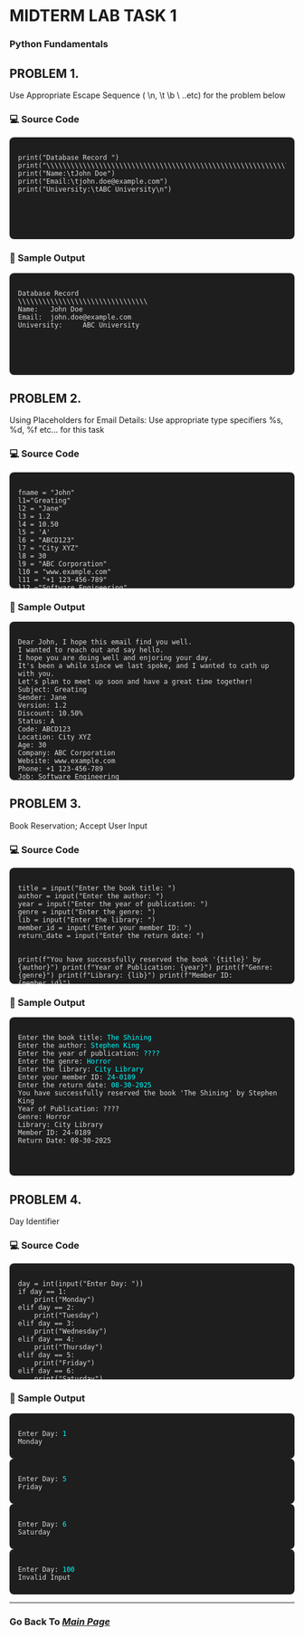 # MIDTERM LAB TASK 1
### Python Fundamentals  
  
## PROBLEM 1.
Use Appropriate Escape Sequence ( \n, \t \b \ ..etc) for the problem below  
  
### 💻 Source Code
<div style="background-color:#1e1e1e; color:#dcdcdc; padding:15px; border-radius:8px; height:150px; overflow-y:auto;">
<pre><code>print("Database Record ") 
print("\\\\\\\\\\\\\\\\\\\\\\\\\\\\\\\\\\\\\\\\\\\\\\\\\\\\\\\\\\\\\\\\")
print("Name:\tJohn Doe")
print("Email:\tjohn.doe@example.com")
print("University:\tABC University\n")
</code></pre>
  </div>  
  
### 🧾 Sample Output
<div style="background-color:#1e1e1e; color:#dcdcdc; padding:15px; border-radius:8px; height:150px; overflow-y:auto;">
<pre><code>Database Record 
\\\\\\\\\\\\\\\\\\\\\\\\\\\\\\\\
Name:   John Doe
Email:  john.doe@example.com
University:     ABC University
</code></pre>
  </div>  


      
## PROBLEM 2.
Using Placeholders for Email Details: Use appropriate type specifiers %s, %d, %f etc... for this task  
  
### 💻 Source Code
<div style="background-color:#1e1e1e; color:#dcdcdc; padding:15px; border-radius:8px; height:175px; overflow-y:auto;">
<pre><code>fname = "John" 
l1="Greating"
l2 = "Jane"
l3 = 1.2
l4 = 10.50
l5 = 'A'
l6 = "ABCD123"
l7 = "City XYZ" 
l8 = 30
l9 = "ABC Corporation"
l10 = "www.example.com" 
l11 = "+1 123-456-789"
l12 ="Software Engineering"
l13 = "Engineering"

print(f"Dear %s, I hope this email find you well." %fname)
print("I wanted to reach out and say hello.")
print("I hope you are doing well and enjoring your day.")
print("It\'s been a while since we last spoke, and I wanted to cath up with you.")
print("Let\'s plan to meet up soon and have a great time together!")
print("Subject: %s" %l1)
print("Sender: %s" %l2)
print("Version: %.1f" %l3)
print("Discount: %.2f" %l4, end="%\n") #percentage
print("Status: %c" %l5)
print("Code: %s" %l6)
print("Location: %s" %l7) 
print("Age: %d" %l8)
print("Company: %s" %l9) 
print("Website: %s" %l10) 
print("Phone: %s" %l11)
print("Job: %s" %l12)
print("Department: %s" %l13)
</code></pre>
  </div>  
  
### 🧾 Sample Output
<div style="background-color:#1e1e1e; color:#dcdcdc; padding:15px; border-radius:8px; height:250px; overflow-y:auto;">
<pre><code>Dear John, I hope this email find you well.
I wanted to reach out and say hello.
I hope you are doing well and enjoring your day.
It's been a while since we last spoke, and I wanted to cath up with you.
Let's plan to meet up soon and have a great time together!
Subject: Greating
Sender: Jane
Version: 1.2
Discount: 10.50%
Status: A
Code: ABCD123
Location: City XYZ
Age: 30
Company: ABC Corporation
Website: www.example.com
Phone: +1 123-456-789
Job: Software Engineering
Department: Engineering
</code></pre>
  </div>  
  

    
## PROBLEM 3.
Book Reservation; Accept User Input  
  
### 💻 Source Code
<div style="background-color:#1e1e1e; color:#dcdcdc; padding:15px; border-radius:8px; height:175px; overflow-y:auto;">
<pre><code>title = input("Enter the book title: ")
author = input("Enter the author: ")
year = input("Enter the year of publication: ")
genre = input("Enter the genre: ")
lib = input("Enter the library: ")
member_id = input("Enter your member ID: ")
return_date = input("Enter the return date: ")

print(f"You have successfully reserved the book \'{title}\' by {author}")
print(f"Year of Publication: {year}")
print(f"Genre: {genre}")
print(f"Library: {lib}")
print(f"Member ID: {member_id}")
print(f"Return Date: {return_date}")
</code></pre>
  </div>  
  
### 🧾 Sample Output
<div style="background-color:#1e1e1e; color:#dcdcdc; padding:15px; border-radius:8px; height:250px; overflow-y:auto;">
<pre><code>Enter the book title: <span style="color:#00ffff;">The Shining</span>
Enter the author: <span style="color:#00ffff;">Stephen King</span>
Enter the year of publication: <span style="color:#00ffff;">????</span>
Enter the genre: <span style="color:#00ffff;">Horror</span>
Enter the library: <span style="color:#00ffff;">City Library</span>
Enter your member ID: <span style="color:#00ffff;">24-0189</span>
Enter the return date: <span style="color:#00ffff;">08-30-2025</span>
You have successfully reserved the book 'The Shining' by Stephen King
Year of Publication: ????
Genre: Horror
Library: City Library
Member ID: 24-0189
Return Date: 08-30-2025
</code></pre>
  </div>  


      
## PROBLEM 4.
Day Identifier  
  
### 💻 Source Code
<div style="background-color:#1e1e1e; color:#dcdcdc; padding:15px; border-radius:8px; height:175px; overflow-y:auto;">
<pre><code>day = int(input("Enter Day: "))
if day == 1:
    print("Monday")
elif day == 2:
    print("Tuesday")
elif day == 3:
    print("Wednesday")
elif day == 4:
    print("Thursday")
elif day == 5:
    print("Friday")
elif day == 6:
    print("Saturday")
elif day == 7:
    print("Sunday")
else:
    print("Invalid Input")
</code></pre>
  </div>  
  
### 🧾 Sample Output
<div style="background-color:#1e1e1e; color:#dcdcdc; padding:15px; border-radius:8px; height:50px; overflow-y:auto;">
<pre><code>Enter Day: <span style="color:#00ffff;">1</span>
Monday
</code></pre>
  </div>  
<div style="background-color:#1e1e1e; color:#dcdcdc; padding:15px; border-radius:8px; height:50px; overflow-y:auto;">
<pre><code>Enter Day: <span style="color:#00ffff;">5</span>
Friday
</code></pre>
  </div>  
<div style="background-color:#1e1e1e; color:#dcdcdc; padding:15px; border-radius:8px; height:50px; overflow-y:auto;">
<pre><code>Enter Day: <span style="color:#00ffff;">6</span>
Saturday
</code></pre>
  </div>  
<div style="background-color:#1e1e1e; color:#dcdcdc; padding:15px; border-radius:8px; height:50px; overflow-y:auto;">
<pre><code>Enter Day: <span style="color:#00ffff;">100</span>
Invalid Input
</code></pre>
  </div>  
  
---  

### Go Back To [*Main Page*](https://noeljustine.github.io/7OOP-PORTFOLIO/)

 
  
  



